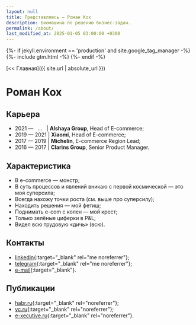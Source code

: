 ```yaml
---
layout: null
title: Представляюсь — Роман Кох
description: Биомашина по решению бизнес-задач.
permalink: /about/
last_modified_at: 2025-01-05 03:00:00 +0300
---
```

<head>
    <title>{{ page.title }}</title>
    <meta name="description" content="{{ page.description }}">
    <link rel="canonical" href="{{ page.url | absolute_url}}" />
    <link rel="icon" href="{{ '/assets/img/icon.svg' | relative_url }}?v={{ site.time | date:'%s' }}" type="image/svg+xml">
    <link rel="icon" href="{{ '/assets/img/icon.png' | relative_url }}?v={{ site.time | date:'%s' }}" type="image/png" sizes="329x329">
    <script type="application/ld+json">
    [{
      "@context": "https://schema.org",
      "@type": "BreadcrumbList",
      "itemListElement": [{
        "@type": "ListItem",
        "position": 1,
        "name": "Главная",
        "item": {{ site.url | absolute_url | jsonify }}
      },
      {
        "@type": "ListItem",
        "position": 2,
        "name": {{ page.title | jsonify }},
        "item": {{ page.url | absolute_url | jsonify }}
      }]
    },
    {
      "@context": "https://schema.org",
      "@type": "ProfilePage",
      "datePublished": "2024-05-19 03:00:00 +0300",
      "dateModified": {{ page.last_modified_at | jsonify }},
      "mainEntity": {
        "@type": "Person",
        "name": {{ site.author.name | jsonify }},
        "description": "Head of E-commerce",
        "image": {{ site.author.logo | absolute_url | jsonify }},
        "sameAs": [
          {% for entry in site.social_links -%}
            {{ entry.user_url | jsonify }}
          {%- unless forloop.last %},{%- endunless %}
          {% endfor -%}
        ]
      }
    }]
    </script>
    {%- if jekyll.environment == 'production' and site.google_tag_manager -%}
        {%- include gtm.html -%}
    {%- endif -%}
</head>

[<< Главная]({{ site.url | absolute_url }})

# Роман Кох

## Карьера

* 2021&nbsp;&mdash; &nbsp;&nbsp;...&nbsp;&nbsp;&nbsp;&#124; **Alshaya Group**, Head of&nbsp;E-commerce;
* 2019&nbsp;&mdash; 2021&nbsp;&#124; **Xiaomi**, Head of&nbsp;E-commerce;
* 2017&nbsp;&mdash; 2019&nbsp;&#124; **Michelin**, E-commerce Region Lead;
* 2016&nbsp;&mdash; 2017&nbsp;&#124; **Clarins Group**, Senior Product Manager.

## Характеристика

* В&nbsp;e-commerce&nbsp;&mdash; монстр;
* В&nbsp;суть процессов и&nbsp;явлений вникаю с&nbsp;первой космической&nbsp;&mdash; это моя суперсила;
* Всегда нахожу точки роста (см. выше про суперсилу);
* Находить решения&nbsp;&mdash; мой фетиш;
* Поднимать e-com с&nbsp;колен&nbsp;&mdash; мой крест;
* Только зелёные циферки в&nbsp;P&amp;L;
* Видел всю трудовую &laquo;дичь&raquo; (всю).

## Контакты

* [linkedin](https://www.linkedin.com/in/fatnotbad/){:target="_blank" rel="me noreferrer"};
* [telegram](https://t.me/FatNotBad){:target="_blank" rel="me noreferrer"};
* [e-mail](mailto:mail@romakoch.com){:target="_blank"}.

## Публикации

* [habr.ru](https://habr.com/ru/users/FatNotBad/publications/articles/){:target="_blank" rel="noreferrer"};
* [vc.ru](https://vc.ru/u/245143-roman-ko){:target="_blank" rel="noreferrer"};
* [e-xecutive.ru](https://www.e-xecutive.ru/users/1898956-roman-koh/articles){:target="_blank" rel="noreferrer"}.
